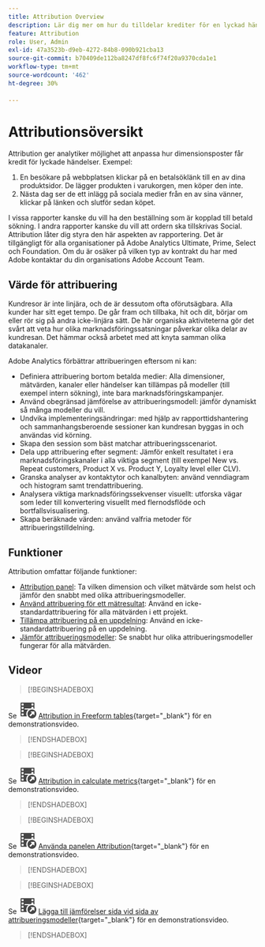 ```yaml
---
title: Attribution Overview
description: Lär dig mer om hur du tilldelar krediter för en lyckad händelse till flera dimensionsobjekt.
feature: Attribution
role: User, Admin
exl-id: 47a3523b-d9eb-4272-84b8-090b921cba13
source-git-commit: b70409de112ba8247df8fc6f74f20a9370cda1e1
workflow-type: tm+mt
source-wordcount: '462'
ht-degree: 30%

---
```


# Attributionsöversikt

Attribution ger analytiker möjlighet att anpassa hur dimensionsposter får kredit för lyckade händelser. Exempel:

1. En besökare på webbplatsen klickar på en betalsöklänk till en av dina produktsidor. De lägger produkten i varukorgen, men köper den inte.
2. Nästa dag ser de ett inlägg på sociala medier från en av sina vänner, klickar på länken och slutför sedan köpet.

I vissa rapporter kanske du vill ha den beställning som är kopplad till betald sökning. I andra rapporter kanske du vill att ordern ska tillskrivas Social. Attribution låter dig styra den här aspekten av rapportering. Det är tillgängligt för alla organisationer på Adobe Analytics Ultimate, Prime, Select och Foundation. Om du är osäker på vilken typ av kontrakt du har med Adobe kontaktar du din organisations Adobe Account Team.

## Värde för attribuering

Kundresor är inte linjära, och de är dessutom ofta oförutsägbara. Alla kunder har sitt eget tempo. De går fram och tillbaka, hit och dit, börjar om eller rör sig på andra icke-linjära sätt. De här organiska aktiviteterna gör det svårt att veta hur olika marknadsföringssatsningar påverkar olika delar av kundresan. Det hämmar också arbetet med att knyta samman olika datakanaler.

<!--
![Attribution problem](assets/attribution_iq_problem.png)
-->

Adobe Analytics förbättrar attribueringen eftersom ni kan:

* Definiera attribuering bortom betalda medier: Alla dimensioner, mätvärden, kanaler eller händelser kan tillämpas på modeller (till exempel intern sökning), inte bara marknadsföringskampanjer.
* Använd obegränsad jämförelse av attribueringsmodell: jämför dynamiskt så många modeller du vill.
* Undvika implementeringsändringar: med hjälp av rapporttidshantering och sammanhangsberoende sessioner kan kundresan byggas in och användas vid körning.
* Skapa den session som bäst matchar attribueringsscenariot.
* Dela upp attribuering efter segment: Jämför enkelt resultatet i era marknadsföringskanaler i alla viktiga segment (till exempel New vs. Repeat customers, Product X vs. Product Y, Loyalty level eller CLV).
* Granska analyser av kontaktytor och kanalbyten: använd venndiagram och histogram samt trendattribuering.
* Analysera viktiga marknadsföringssekvenser visuellt: utforska vägar som leder till konvertering visuellt med flernodsflöde och bortfallsvisualisering.
* Skapa beräknade värden: använd valfria metoder för attribueringstilldelning.

## Funktioner

Attribution omfattar följande funktioner:

* [Attribution panel](/help/analysis-workspace/c-panels/attribution.md): Ta vilken dimension och vilket mätvärde som helst och jämför den snabbt med olika attribueringsmodeller.
* [Använd attribuering för ett mätresultat](/help/analysis-workspace/visualizations/freeform-table/column-row-settings/column-settings.md): Använd en icke-standardattribuering för alla mätvärden i ett projekt.
* [Tillämpa attribuering på en uppdelning](/help/components/dimensions/t-breakdown-fa.md#apply-attribution-models-to-breakdowns): Använd en icke-standardattribuering på en uppdelning.
* [Jämför attribueringsmodeller](/help/components/apply-create-metrics.md#compare-metrics-with-different-attribution-models): Se snabbt hur olika attribueringsmodeller fungerar för alla mätvärden.

## Videor


>[!BEGINSHADEBOX]

Se ![VideoCheckedOut](/help/assets/icons/VideoCheckedOut.svg) [Attribution in Freeform tables](https://video.tv.adobe.com/v/23136?quality=12&learn=on){target="_blank"} för en demonstrationsvideo.

>[!ENDSHADEBOX]


>[!BEGINSHADEBOX]

Se ![VideoCheckedOut](/help/assets/icons/VideoCheckedOut.svg) [Attribution in calculate metrics](https://video.tv.adobe.com/v/23140?quality=12&learn=on){target="_blank"} för en demonstrationsvideo.

>[!ENDSHADEBOX]


>[!BEGINSHADEBOX]

Se ![VideoCheckedOut](/help/assets/icons/VideoCheckedOut.svg) [Använda panelen Attribution](https://video.tv.adobe.com/v/23139?quality=12&learn=on){target="_blank"} för en demonstrationsvideo.

>[!ENDSHADEBOX]


>[!BEGINSHADEBOX]

Se ![VideoCheckedOut](/help/assets/icons/VideoCheckedOut.svg) [Lägga till jämförelser sida vid sida av attribueringsmodeller](https://video.tv.adobe.com/v/23651?quality=12&learn=on){target="_blank"} för en demonstrationsvideo.

>[!ENDSHADEBOX]

